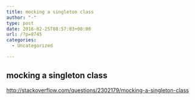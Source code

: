 ```yaml
---
title: mocking a singleton class
author: "-"
type: post
date: 2016-02-25T08:57:03+00:00
url: /?p=8745
categories:
  - Uncategorized

---
```

## mocking a singleton class
http://stackoverflow.com/questions/2302179/mocking-a-singleton-class